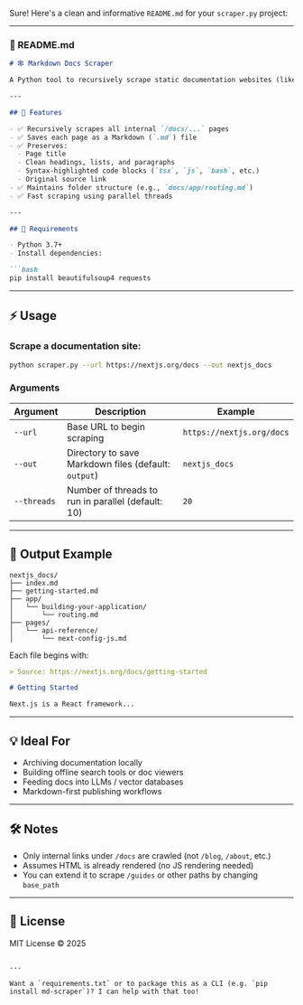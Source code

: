 Sure! Here's a clean and informative `README.md` for your `scraper.py` project:

---

### 📘 README.md

```markdown
# 🕸️ Markdown Docs Scraper

A Python tool to recursively scrape static documentation websites (like [Next.js](https://nextjs.org/docs) or [ShadCN](https://ui.shadcn.com/docs)) and save all pages as clean, syntax-highlighted **Markdown files** with the original folder structure.

---

## 🚀 Features

- ✅ Recursively scrapes all internal `/docs/...` pages
- ✅ Saves each page as a Markdown (`.md`) file
- ✅ Preserves:
  - Page title
  - Clean headings, lists, and paragraphs
  - Syntax-highlighted code blocks (`tsx`, `js`, `bash`, etc.)
  - Original source link
- ✅ Maintains folder structure (e.g., `docs/app/routing.md`)
- ✅ Fast scraping using parallel threads

---

## 🧰 Requirements

- Python 3.7+
- Install dependencies:

```bash
pip install beautifulsoup4 requests
```

---

## ⚡ Usage

### Scrape a documentation site:

```bash
python scraper.py --url https://nextjs.org/docs --out nextjs_docs
```

### Arguments

| Argument     | Description                                      | Example                             |
|--------------|--------------------------------------------------|-------------------------------------|
| `--url`      | Base URL to begin scraping                       | `https://nextjs.org/docs`           |
| `--out`      | Directory to save Markdown files (default: `output`) | `nextjs_docs`                       |
| `--threads`  | Number of threads to run in parallel (default: 10) | `20`                                |

---

## 📁 Output Example

```
nextjs_docs/
├── index.md
├── getting-started.md
├── app/
│   └── building-your-application/
│       └── routing.md
├── pages/
│   └── api-reference/
│       └── next-config-js.md
```

Each file begins with:

```markdown
> Source: https://nextjs.org/docs/getting-started

# Getting Started

Next.js is a React framework...
```

---

## 💡 Ideal For

- Archiving documentation locally
- Building offline search tools or doc viewers
- Feeding docs into LLMs / vector databases
- Markdown-first publishing workflows

---

## 🛠️ Notes

- Only internal links under `/docs` are crawled (not `/blog`, `/about`, etc.)
- Assumes HTML is already rendered (no JS rendering needed)
- You can extend it to scrape `/guides` or other paths by changing `base_path`

---

## 📄 License

MIT License © 2025
```

---

Want a `requirements.txt` or to package this as a CLI (e.g. `pip install md-scraper`)? I can help with that too!
